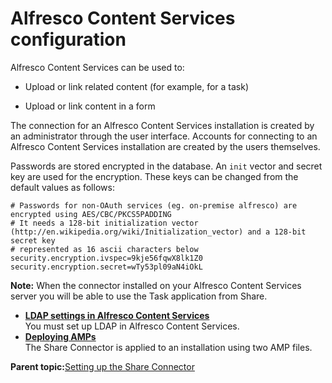 # Alfresco Content Services configuration

Alfresco Content Services can be used to:

-   Upload or link related content \(for example, for a task\)

-   Upload or link content in a form


The connection for an Alfresco Content Services installation is created by an administrator through the user interface. Accounts for connecting to an Alfresco Content Services installation are created by the users themselves.

Passwords are stored encrypted in the database. An `init` vector and secret key are used for the encryption. These keys can be changed from the default values as follows:

```
# Passwords for non-OAuth services (eg. on-premise alfresco) are encrypted using AES/CBC/PKCS5PADDING
# It needs a 128-bit initialization vector (http://en.wikipedia.org/wiki/Initialization_vector) and a 128-bit secret key
# represented as 16 ascii characters below
security.encryption.ivspec=9kje56fqwX8lk1Z0
security.encryption.secret=wTy53pl09aN4iOkL
```

**Note:** When the connector installed on your Alfresco Content Services server you will be able to use the Task application from Share.

-   **[LDAP settings in Alfresco Content Services](../topics/ldap_settings.md)**  
You must set up LDAP in Alfresco Content Services.
-   **[Deploying AMPs](../topics/deploying_amps.md)**  
The Share Connector is applied to an installation using two AMP files.

**Parent topic:**[Setting up the Share Connector](../topics/production_setup.md)

